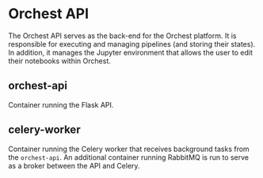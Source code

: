 # Orchest API

The Orchest API serves as the back-end for the Orchest platform. It is responsible for executing
and managing pipelines (and storing their states). In addition, it manages the Jupyter environment
that allows the user to edit their notebooks within Orchest.

## orchest-api

Container running the Flask API.

## celery-worker

Container running the Celery worker that receives background tasks from the `orchest-api`. An
additional container running RabbitMQ is run to serve as a broker between the API and Celery.
